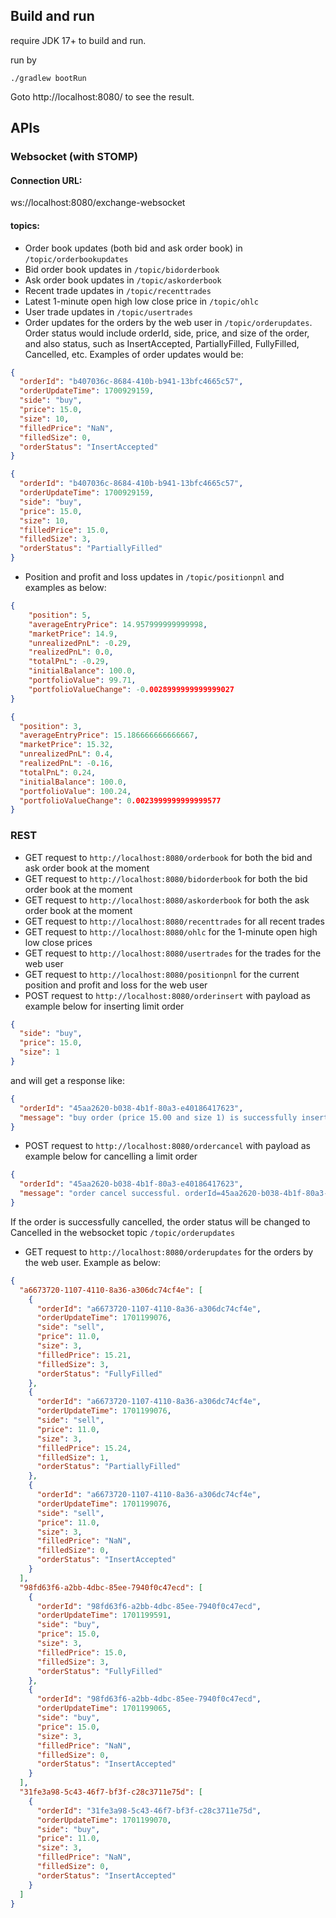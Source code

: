 ## Build and run

require JDK 17+ to build and run.

run by 

```shell
./gradlew bootRun
```

Goto http://localhost:8080/ to see the result.

## APIs

### Websocket (with STOMP)

#### Connection URL:

ws://localhost:8080/exchange-websocket

#### topics:

- Order book updates (both bid and ask order book) in `/topic/orderbookupdates`
- Bid order book updates in `/topic/bidorderbook`
- Ask order book updates in `/topic/askorderbook`
- Recent trade updates in `/topic/recenttrades`
- Latest 1-minute open high low close price in `/topic/ohlc`
- User trade updates in `/topic/usertrades`
- Order updates for the orders by the web user in `/topic/orderupdates`. Order status would include orderId, side, price, and size of the order, and also status, such as InsertAccepted, PartiallyFilled, FullyFilled, Cancelled, etc. Examples of order updates would be:

```json
{
  "orderId": "b407036c-8684-410b-b941-13bfc4665c57",
  "orderUpdateTime": 1700929159,
  "side": "buy",
  "price": 15.0,
  "size": 10,
  "filledPrice": "NaN",
  "filledSize": 0,
  "orderStatus": "InsertAccepted"
}
```

```json
{
  "orderId": "b407036c-8684-410b-b941-13bfc4665c57",
  "orderUpdateTime": 1700929159,
  "side": "buy",
  "price": 15.0,
  "size": 10,
  "filledPrice": 15.0,
  "filledSize": 3,
  "orderStatus": "PartiallyFilled"
}
```

- Position and profit and loss updates in `/topic/positionpnl` and examples as below:

```json
{
    "position": 5,
    "averageEntryPrice": 14.957999999999998,
    "marketPrice": 14.9,
    "unrealizedPnL": -0.29,
    "realizedPnL": 0.0,
    "totalPnL": -0.29,
    "initialBalance": 100.0,
    "portfolioValue": 99.71,
    "portfolioValueChange": -0.0028999999999999027
}
```

```json
{
  "position": 3,
  "averageEntryPrice": 15.186666666666667,
  "marketPrice": 15.32,
  "unrealizedPnL": 0.4,
  "realizedPnL": -0.16,
  "totalPnL": 0.24,
  "initialBalance": 100.0,
  "portfolioValue": 100.24,
  "portfolioValueChange": 0.0023999999999999577
}
```

### REST

- GET request to `http://localhost:8080/orderbook` for both the bid and ask order book at the moment
- GET request to `http://localhost:8080/bidorderbook` for both the bid order book at the moment
- GET request to `http://localhost:8080/askorderbook` for both the ask order book at the moment
- GET request to `http://localhost:8080/recenttrades` for all recent trades
- GET request to `http://localhost:8080/ohlc` for the 1-minute open high low close prices
- GET request to `http://localhost:8080/usertrades` for the trades for the web user
- GET request to `http://localhost:8080/positionpnl` for the current position and profit and loss for the web user
- POST request to `http://localhost:8080/orderinsert` with payload as example below for inserting limit order
```json
{
  "side": "buy",
  "price": 15.0,
  "size": 1
}
```

and will get a response like:

```json
{
  "orderId": "45aa2620-b038-4b1f-80a3-e40186417623",
  "message": "buy order (price 15.00 and size 1) is successfully inserted"
}
```

- POST request to `http://localhost:8080/ordercancel` with payload as example below for cancelling a limit order

```json
{
  "orderId": "45aa2620-b038-4b1f-80a3-e40186417623",
  "message": "order cancel successful. orderId=45aa2620-b038-4b1f-80a3-e40186417623"
}
```

If the order is successfully cancelled, the order status will be changed to Cancelled in the websocket topic `/topic/orderupdates`

- GET request to `http://localhost:8080/orderupdates` for the orders by the web user. Example as below:

```json
{
  "a6673720-1107-4110-8a36-a306dc74cf4e": [
    {
      "orderId": "a6673720-1107-4110-8a36-a306dc74cf4e",
      "orderUpdateTime": 1701199076,
      "side": "sell",
      "price": 11.0,
      "size": 3,
      "filledPrice": 15.21,
      "filledSize": 3,
      "orderStatus": "FullyFilled"
    },
    {
      "orderId": "a6673720-1107-4110-8a36-a306dc74cf4e",
      "orderUpdateTime": 1701199076,
      "side": "sell",
      "price": 11.0,
      "size": 3,
      "filledPrice": 15.24,
      "filledSize": 1,
      "orderStatus": "PartiallyFilled"
    },
    {
      "orderId": "a6673720-1107-4110-8a36-a306dc74cf4e",
      "orderUpdateTime": 1701199076,
      "side": "sell",
      "price": 11.0,
      "size": 3,
      "filledPrice": "NaN",
      "filledSize": 0,
      "orderStatus": "InsertAccepted"
    }
  ],
  "98fd63f6-a2bb-4dbc-85ee-7940f0c47ecd": [
    {
      "orderId": "98fd63f6-a2bb-4dbc-85ee-7940f0c47ecd",
      "orderUpdateTime": 1701199591,
      "side": "buy",
      "price": 15.0,
      "size": 3,
      "filledPrice": 15.0,
      "filledSize": 3,
      "orderStatus": "FullyFilled"
    },
    {
      "orderId": "98fd63f6-a2bb-4dbc-85ee-7940f0c47ecd",
      "orderUpdateTime": 1701199065,
      "side": "buy",
      "price": 15.0,
      "size": 3,
      "filledPrice": "NaN",
      "filledSize": 0,
      "orderStatus": "InsertAccepted"
    }
  ],
  "31fe3a98-5c43-46f7-bf3f-c28c3711e75d": [
    {
      "orderId": "31fe3a98-5c43-46f7-bf3f-c28c3711e75d",
      "orderUpdateTime": 1701199070,
      "side": "buy",
      "price": 11.0,
      "size": 3,
      "filledPrice": "NaN",
      "filledSize": 0,
      "orderStatus": "InsertAccepted"
    }
  ]
}
```